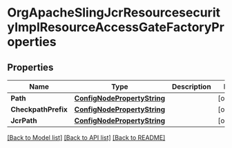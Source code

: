 # OrgApacheSlingJcrResourcesecurityImplResourceAccessGateFactoryProperties

## Properties
Name | Type | Description | Notes
------------ | ------------- | ------------- | -------------
**Path** | [**ConfigNodePropertyString**](configNodePropertyString.md) |  | [optional] 
**CheckpathPrefix** | [**ConfigNodePropertyString**](configNodePropertyString.md) |  | [optional] 
**JcrPath** | [**ConfigNodePropertyString**](configNodePropertyString.md) |  | [optional] 

[[Back to Model list]](../README.md#documentation-for-models) [[Back to API list]](../README.md#documentation-for-api-endpoints) [[Back to README]](../README.md)


